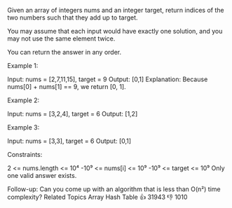 Given an array of integers nums and an integer target, return indices of the 
two numbers such that they add up to target. 

 You may assume that each input would have exactly one solution, and you may 
not use the same element twice. 

 You can return the answer in any order. 

 
 Example 1: 

 
Input: nums = [2,7,11,15], target = 9
Output: [0,1]
Explanation: Because nums[0] + nums[1] == 9, we return [0, 1].
 

 Example 2: 

 
Input: nums = [3,2,4], target = 6
Output: [1,2]
 

 Example 3: 

 
Input: nums = [3,3], target = 6
Output: [0,1]
 

 
 Constraints: 

 
 2 <= nums.length <= 10⁴ 
 -10⁹ <= nums[i] <= 10⁹ 
 -10⁹ <= target <= 10⁹ 
 Only one valid answer exists. 
 

 
Follow-up: Can you come up with an algorithm that is less than O(n²) time 
complexity? Related Topics Array Hash Table 👍 31943 👎 1010
